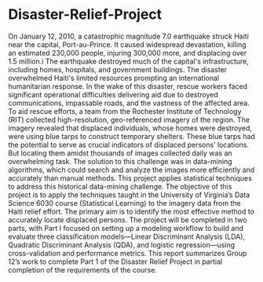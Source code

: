 # Disaster-Relief-Project
On January 12, 2010, a catastrophic magnitude 7.0 earthquake struck Haiti near the capital, Port-au-Prince. It caused widespread devastation, killing an estimated 230,000 people, injuring 300,000 more, and displacing over 1.5 million.i The earthquake destroyed much of the capital's infrastructure, including homes, hospitals, and government buildings. The disaster overwhelmed Haiti's limited resources prompting an international humanitarian response.
In the wake of this disaster, rescue workers faced significant operational difficulties delivering aid due to destroyed communications, impassable roads, and the vastness of the affected area. To aid rescue efforts, a team from the Rochester Institute of Technology (RIT) collected high-resolution, geo-referenced imagery of the region. The imagery revealed that displaced individuals, whose homes were destroyed, were using blue tarps to construct temporary shelters.
These blue tarps had the potential to serve as crucial indicators of displaced persons’ locations. But locating them amidst thousands of images collected daily was an overwhelming task. The solution to this challenge was in data-mining algorithms, which could search and analyze the images more efficiently and accurately than manual methods.
This project applies statistical techniques to address this historical data-mining challenge. The objective of this project is to apply the techniques taught in the University of Virginia’s Data Science 6030 course (Statistical Learning) to the imagery data from the Haiti relief effort. The primary aim is to identify the most effective method to accurately locate displaced persons.
The project will be completed in two parts, with Part I focused on setting up a modeling workflow to build and evaluate three classification models—Linear Discriminant Analysis (LDA), Quadratic Discriminant Analysis (QDA), and logistic regression—using cross-validation and performance metrics. This report summarizes Group 12’s work to complete Part 1 of the Disaster Relief Project in partial completion of the requirements of the course.

